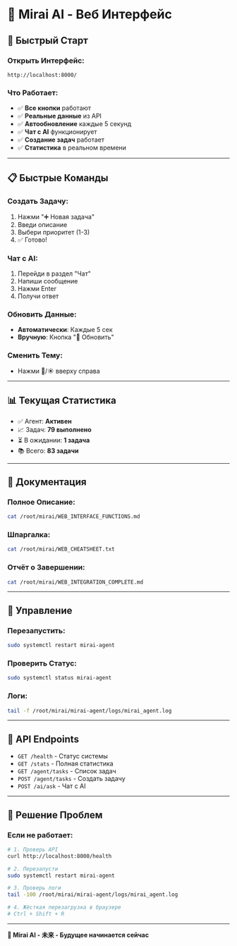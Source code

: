 # 🌟 Mirai AI - Веб Интерфейс

## 🚀 Быстрый Старт

### Открыть Интерфейс:
```
http://localhost:8000/
```

### Что Работает:
- ✅ **Все кнопки** работают
- ✅ **Реальные данные** из API
- ✅ **Автообновление** каждые 5 секунд
- ✅ **Чат с AI** функционирует
- ✅ **Создание задач** работает
- ✅ **Статистика** в реальном времени

---

## 📋 Быстрые Команды

### Создать Задачу:
1. Нажми "➕ Новая задача"
2. Введи описание
3. Выбери приоритет (1-3)
4. ✅ Готово!

### Чат с AI:
1. Перейди в раздел "Чат"
2. Напиши сообщение
3. Нажми Enter
4. Получи ответ

### Обновить Данные:
- **Автоматически**: Каждые 5 сек
- **Вручную**: Кнопка "🔄 Обновить"

### Сменить Тему:
- Нажми 🌙/☀️ вверху справа

---

## 📊 Текущая Статистика

- ✅ Агент: **Активен**
- 📈 Задач: **79 выполнено**
- ⏳ В ожидании: **1 задача**
- 📚 Всего: **83 задачи**

---

## 📁 Документация

### Полное Описание:
```bash
cat /root/mirai/WEB_INTERFACE_FUNCTIONS.md
```

### Шпаргалка:
```bash
cat /root/mirai/WEB_CHEATSHEET.txt
```

### Отчёт о Завершении:
```bash
cat /root/mirai/WEB_INTEGRATION_COMPLETE.md
```

---

## 🔧 Управление

### Перезапустить:
```bash
sudo systemctl restart mirai-agent
```

### Проверить Статус:
```bash
sudo systemctl status mirai-agent
```

### Логи:
```bash
tail -f /root/mirai/mirai-agent/logs/mirai_agent.log
```

---

## 🎯 API Endpoints

- `GET /health` - Статус системы
- `GET /stats` - Полная статистика
- `GET /agent/tasks` - Список задач
- `POST /agent/tasks` - Создать задачу
- `POST /ai/ask` - Чат с AI

---

## 🐛 Решение Проблем

### Если не работает:
```bash
# 1. Проверь API
curl http://localhost:8000/health

# 2. Перезапусти
sudo systemctl restart mirai-agent

# 3. Проверь логи
tail -100 /root/mirai/mirai-agent/logs/mirai_agent.log

# 4. Жёсткая перезагрузка в браузере
# Ctrl + Shift + R
```

---

**🌟 Mirai AI - 未来 - Будущее начинается сейчас**
